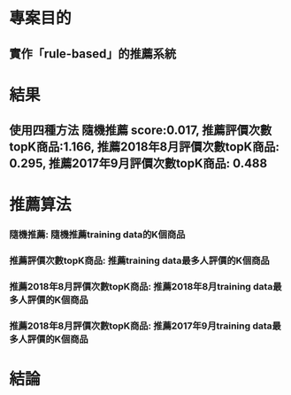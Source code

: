 # 專案目的
## 實作「rule-based」的推薦系統

# 結果
## 使用四種方法 隨機推薦 score:0.017, 推薦評價次數topK商品:1.166, 推薦2018年8月評價次數topK商品: 0.295, 推薦2017年9月評價次數topK商品: 0.488

# 推薦算法

### 隨機推薦: 隨機推薦training data的K個商品

### 推薦評價次數topK商品: 推薦training data最多人評價的K個商品

### 推薦2018年8月評價次數topK商品: 推薦2018年8月training data最多人評價的K個商品

### 推薦2018年8月評價次數topK商品: 推薦2017年9月training data最多人評價的K個商品

# 結論

